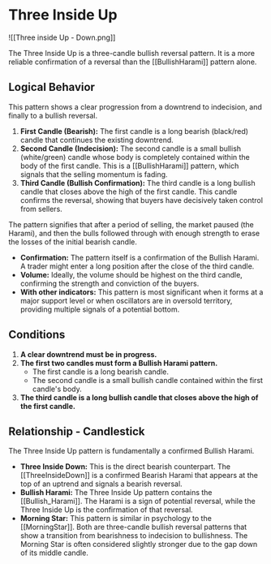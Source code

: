 # Three Inside Up

![[Three inside Up - Down.png]]

The Three Inside Up is a three-candle bullish reversal pattern. It is a more reliable confirmation of a reversal than the [[BullishHarami]] pattern alone.

## Logical Behavior

This pattern shows a clear progression from a downtrend to indecision, and finally to a bullish reversal.

1.  **First Candle (Bearish):** The first candle is a long bearish (black/red) candle that continues the existing downtrend.
2.  **Second Candle (Indecision):** The second candle is a small bullish (white/green) candle whose body is completely contained within the body of the first candle. This is a [[BullishHarami]] pattern, which signals that the selling momentum is fading.
3.  **Third Candle (Bullish Confirmation):** The third candle is a long bullish candle that closes above the high of the first candle. This candle confirms the reversal, showing that buyers have decisively taken control from sellers.

The pattern signifies that after a period of selling, the market paused (the Harami), and then the bulls followed through with enough strength to erase the losses of the initial bearish candle.

- **Confirmation:** The pattern itself is a confirmation of the Bullish Harami. A trader might enter a long position after the close of the third candle.
- **Volume:** Ideally, the volume should be highest on the third candle, confirming the strength and conviction of the buyers.
- **With other indicators:** This pattern is most significant when it forms at a major support level or when oscillators are in oversold territory, providing multiple signals of a potential bottom.

## Conditions

1.  **A clear downtrend must be in progress.**
2.  **The first two candles must form a Bullish Harami pattern.**
    - The first candle is a long bearish candle.
    - The second candle is a small bullish candle contained within the first candle's body.
3.  **The third candle is a long bullish candle that closes above the high of the first candle.**

## Relationship - Candlestick

The Three Inside Up pattern is fundamentally a confirmed Bullish Harami.

- **Three Inside Down:** This is the direct bearish counterpart. The [[ThreeInsideDown]] is a confirmed Bearish Harami that appears at the top of an uptrend and signals a bearish reversal.
- **Bullish Harami:** The Three Inside Up pattern contains the [[Bullish_Harami]]. The Harami is a sign of potential reversal, while the Three Inside Up is the confirmation of that reversal.
- **Morning Star:** This pattern is similar in psychology to the [[MorningStar]]. Both are three-candle bullish reversal patterns that show a transition from bearishness to indecision to bullishness. The Morning Star is often considered slightly stronger due to the gap down of its middle candle.
